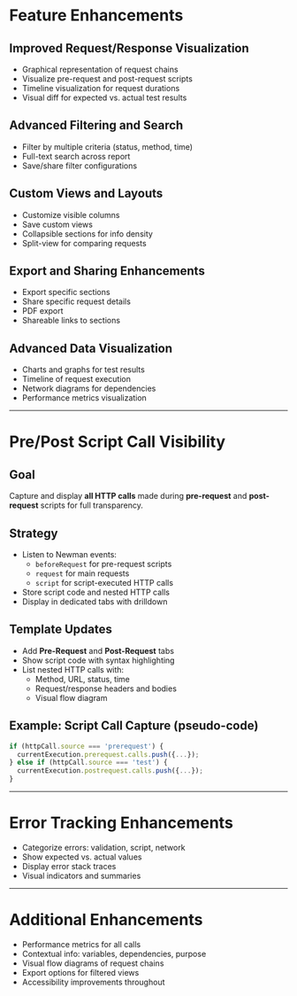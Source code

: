 # Feature Enhancements

## Improved Request/Response Visualization

- Graphical representation of request chains
- Visualize pre-request and post-request scripts
- Timeline visualization for request durations
- Visual diff for expected vs. actual test results

## Advanced Filtering and Search

- Filter by multiple criteria (status, method, time)
- Full-text search across report
- Save/share filter configurations

## Custom Views and Layouts

- Customize visible columns
- Save custom views
- Collapsible sections for info density
- Split-view for comparing requests

## Export and Sharing Enhancements

- Export specific sections
- Share specific request details
- PDF export
- Shareable links to sections

## Advanced Data Visualization

- Charts and graphs for test results
- Timeline of request execution
- Network diagrams for dependencies
- Performance metrics visualization

---

# Pre/Post Script Call Visibility

## Goal

Capture and display **all HTTP calls** made during **pre-request** and **post-request** scripts for full transparency.

## Strategy

- Listen to Newman events:
  - `beforeRequest` for pre-request scripts
  - `request` for main requests
  - `script` for script-executed HTTP calls
- Store script code and nested HTTP calls
- Display in dedicated tabs with drilldown

## Template Updates

- Add **Pre-Request** and **Post-Request** tabs
- Show script code with syntax highlighting
- List nested HTTP calls with:
  - Method, URL, status, time
  - Request/response headers and bodies
  - Visual flow diagram

## Example: Script Call Capture (pseudo-code)

```js
if (httpCall.source === 'prerequest') {
  currentExecution.prerequest.calls.push({...});
} else if (httpCall.source === 'test') {
  currentExecution.postrequest.calls.push({...});
}
```

---

# Error Tracking Enhancements

- Categorize errors: validation, script, network
- Show expected vs. actual values
- Display error stack traces
- Visual indicators and summaries

---

# Additional Enhancements

- Performance metrics for all calls
- Contextual info: variables, dependencies, purpose
- Visual flow diagrams of request chains
- Export options for filtered views
- Accessibility improvements throughout
